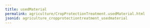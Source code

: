```yaml
---
title: usedMaterial
permalink: agriculture/CropProtectionTreatment.usedMaterial.html
jsonid: agriculture_cropprotectiontreatment_usedmaterial
---
```

